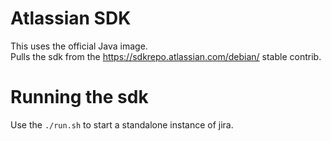 # Atlassian SDK

This uses the official Java image.  
Pulls the sdk from the https://sdkrepo.atlassian.com/debian/ stable contrib.

# Running the sdk
Use the `./run.sh` to start a standalone instance of jira.
